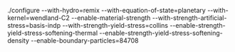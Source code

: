 ./configure --with-hydro=remix --with-equation-of-state=planetary --with-kernel=wendland-C2 --enable-material-strength --with-strength-artificial-stress=basis-indp --with-strength-yield-stress=collins --enable-strength-yield-stress-softening-thermal --enable-strength-yield-stress-softening-density --enable-boundary-particles=84708
